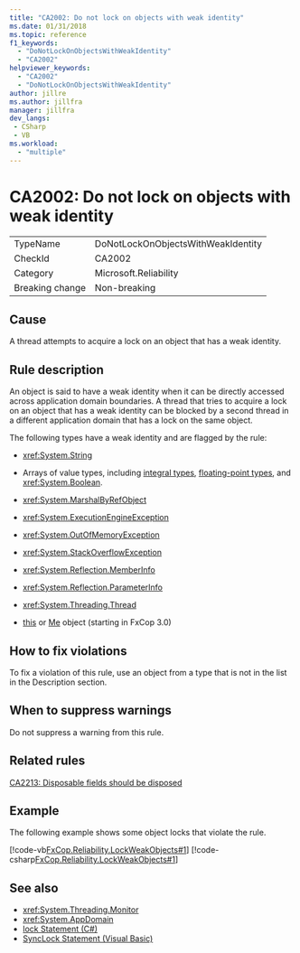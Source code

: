 ```yaml
---
title: "CA2002: Do not lock on objects with weak identity"
ms.date: 01/31/2018
ms.topic: reference
f1_keywords:
  - "DoNotLockOnObjectsWithWeakIdentity"
  - "CA2002"
helpviewer_keywords:
  - "CA2002"
  - "DoNotLockOnObjectsWithWeakIdentity"
author: jillre
ms.author: jillfra
manager: jillfra
dev_langs:
 - CSharp
 - VB
ms.workload:
  - "multiple"
---
```

# CA2002: Do not lock on objects with weak identity

|||
|-|-|
|TypeName|DoNotLockOnObjectsWithWeakIdentity|
|CheckId|CA2002|
|Category|Microsoft.Reliability|
|Breaking change|Non-breaking|

## Cause

A thread attempts to acquire a lock on an object that has a weak identity.

## Rule description

An object is said to have a weak identity when it can be directly accessed across application domain boundaries. A thread that tries to acquire a lock on an object that has a weak identity can be blocked by a second thread in a different application domain that has a lock on the same object.

The following types have a weak identity and are flagged by the rule:

- <xref:System.String>

- Arrays of value types, including [integral types](/dotnet/csharp/language-reference/keywords/integral-types-table), [floating-point types](/dotnet/csharp/language-reference/keywords/floating-point-types-table), and <xref:System.Boolean>.

- <xref:System.MarshalByRefObject>

- <xref:System.ExecutionEngineException>

- <xref:System.OutOfMemoryException>

- <xref:System.StackOverflowException>

- <xref:System.Reflection.MemberInfo>

- <xref:System.Reflection.ParameterInfo>

- <xref:System.Threading.Thread>

- [this](/dotnet/csharp/language-reference/keywords/this) or [Me](/dotnet/visual-basic/programming-guide/program-structure/me-my-mybase-and-myclass) object (starting in FxCop 3.0)

## How to fix violations

To fix a violation of this rule, use an object from a type that is not in the list in the Description section.

## When to suppress warnings

Do not suppress a warning from this rule.

## Related rules

[CA2213: Disposable fields should be disposed](../code-quality/ca2213.md)

## Example

The following example shows some object locks that violate the rule.

[!code-vb[FxCop.Reliability.LockWeakObjects#1](../code-quality/codesnippet/VisualBasic/ca2002-do-not-lock-on-objects-with-weak-identity_1.vb)]
[!code-csharp[FxCop.Reliability.LockWeakObjects#1](../code-quality/codesnippet/CSharp/ca2002-do-not-lock-on-objects-with-weak-identity_1.cs)]

## See also

- <xref:System.Threading.Monitor>
- <xref:System.AppDomain>
- [lock Statement (C#)](/dotnet/csharp/language-reference/keywords/lock-statement)
- [SyncLock Statement (Visual Basic)](/dotnet/visual-basic/language-reference/statements/synclock-statement)
